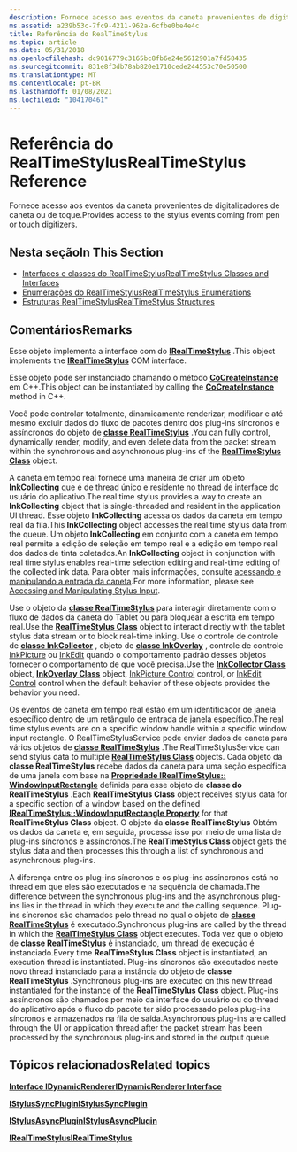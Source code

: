 ```yaml
---
description: Fornece acesso aos eventos da caneta provenientes de digitalizadores de caneta ou de toque.
ms.assetid: a239b53c-7fc9-4211-962a-6cfbe0be4e4c
title: Referência do RealTimeStylus
ms.topic: article
ms.date: 05/31/2018
ms.openlocfilehash: dc9016779c3165bc8fb6e24e5612901a7fd58435
ms.sourcegitcommit: 831e8f3db78ab820e1710cede244553c70e50500
ms.translationtype: MT
ms.contentlocale: pt-BR
ms.lasthandoff: 01/08/2021
ms.locfileid: "104170461"
---
```

# <a name="realtimestylus-reference"></a><span data-ttu-id="feb04-103">Referência do RealTimeStylus</span><span class="sxs-lookup"><span data-stu-id="feb04-103">RealTimeStylus Reference</span></span>

<span data-ttu-id="feb04-104">Fornece acesso aos eventos da caneta provenientes de digitalizadores de caneta ou de toque.</span><span class="sxs-lookup"><span data-stu-id="feb04-104">Provides access to the stylus events coming from pen or touch digitizers.</span></span>

## <a name="in-this-section"></a><span data-ttu-id="feb04-105">Nesta seção</span><span class="sxs-lookup"><span data-stu-id="feb04-105">In This Section</span></span>

-   [<span data-ttu-id="feb04-106">Interfaces e classes do RealTimeStylus</span><span class="sxs-lookup"><span data-stu-id="feb04-106">RealTimeStylus Classes and Interfaces</span></span>](realtimestylus-classes-and-interfaces.md)
-   [<span data-ttu-id="feb04-107">Enumerações do RealTimeStylus</span><span class="sxs-lookup"><span data-stu-id="feb04-107">RealTimeStylus Enumerations</span></span>](realtimestylus-enumerations.md)
-   [<span data-ttu-id="feb04-108">Estruturas RealTimeStylus</span><span class="sxs-lookup"><span data-stu-id="feb04-108">RealTimeStylus Structures</span></span>](realtimestylus-structures.md)

## <a name="remarks"></a><span data-ttu-id="feb04-109">Comentários</span><span class="sxs-lookup"><span data-stu-id="feb04-109">Remarks</span></span>

<span data-ttu-id="feb04-110">Esse objeto implementa a interface com do [**IRealTimeStylus**](/windows/desktop/api/RTSCom/nn-rtscom-irealtimestylus) .</span><span class="sxs-lookup"><span data-stu-id="feb04-110">This object implements the [**IRealTimeStylus**](/windows/desktop/api/RTSCom/nn-rtscom-irealtimestylus) COM interface.</span></span>

<span data-ttu-id="feb04-111">Esse objeto pode ser instanciado chamando o método [**CoCreateInstance**](/windows/win32/api/combaseapi/nf-combaseapi-cocreateinstance) em C++.</span><span class="sxs-lookup"><span data-stu-id="feb04-111">This object can be instantiated by calling the [**CoCreateInstance**](/windows/win32/api/combaseapi/nf-combaseapi-cocreateinstance) method in C++.</span></span>

<span data-ttu-id="feb04-112">Você pode controlar totalmente, dinamicamente renderizar, modificar e até mesmo excluir dados do fluxo de pacotes dentro dos plug-ins síncronos e assíncronos do objeto de [**classe RealTimeStylus**](realtimestylus-class.md) .</span><span class="sxs-lookup"><span data-stu-id="feb04-112">You can fully control, dynamically render, modify, and even delete data from the packet stream within the synchronous and asynchronous plug-ins of the [**RealTimeStylus Class**](realtimestylus-class.md) object.</span></span>

<span data-ttu-id="feb04-113">A caneta em tempo real fornece uma maneira de criar um objeto **InkCollecting** que é de thread único e residente no thread de interface do usuário do aplicativo.</span><span class="sxs-lookup"><span data-stu-id="feb04-113">The real time stylus provides a way to create an **InkCollecting** object that is single-threaded and resident in the application UI thread.</span></span> <span data-ttu-id="feb04-114">Esse objeto **InkCollecting** acessa os dados da caneta em tempo real da fila.</span><span class="sxs-lookup"><span data-stu-id="feb04-114">This **InkCollecting** object accesses the real time stylus data from the queue.</span></span> <span data-ttu-id="feb04-115">Um objeto **InkCollecting** em conjunto com a caneta em tempo real permite a edição de seleção em tempo real e a edição em tempo real dos dados de tinta coletados.</span><span class="sxs-lookup"><span data-stu-id="feb04-115">An **InkCollecting** object in conjunction with real time stylus enables real-time selection editing and real-time editing of the collected ink data.</span></span> <span data-ttu-id="feb04-116">Para obter mais informações, consulte [acessando e manipulando a entrada da caneta](accessing-and-manipulating-stylus-input.md).</span><span class="sxs-lookup"><span data-stu-id="feb04-116">For more information, please see [Accessing and Manipulating Stylus Input](accessing-and-manipulating-stylus-input.md).</span></span>

<span data-ttu-id="feb04-117">Use o objeto da [**classe RealTimeStylus**](realtimestylus-class.md) para interagir diretamente com o fluxo de dados da caneta do Tablet ou para bloquear a escrita em tempo real.</span><span class="sxs-lookup"><span data-stu-id="feb04-117">Use the [**RealTimeStylus Class**](realtimestylus-class.md) object to interact directly with the tablet stylus data stream or to block real-time inking.</span></span> <span data-ttu-id="feb04-118">Use o controle de controle de [**classe InkCollector**](inkcollector-class.md) , objeto de [**classe InkOverlay**](inkoverlay-class.md) , controle de controle [InkPicture](inkpicture-control-reference.md) ou [InkEdit](inkedit-control-reference.md) quando o comportamento padrão desses objetos fornecer o comportamento de que você precisa.</span><span class="sxs-lookup"><span data-stu-id="feb04-118">Use the [**InkCollector Class**](inkcollector-class.md) object, [**InkOverlay Class**](inkoverlay-class.md) object, [InkPicture Control](inkpicture-control-reference.md) control, or [InkEdit Control](inkedit-control-reference.md) control when the default behavior of these objects provides the behavior you need.</span></span>

<span data-ttu-id="feb04-119">Os eventos de caneta em tempo real estão em um identificador de janela específico dentro de um retângulo de entrada de janela específico.</span><span class="sxs-lookup"><span data-stu-id="feb04-119">The real time stylus events are on a specific window handle within a specific window input rectangle.</span></span> <span data-ttu-id="feb04-120">O RealTimeStylusService pode enviar dados de caneta para vários objetos de [**classe RealTimeStylus**](realtimestylus-class.md) .</span><span class="sxs-lookup"><span data-stu-id="feb04-120">The RealTimeStylusService can send stylus data to multiple [**RealTimeStylus Class**](realtimestylus-class.md) objects.</span></span> <span data-ttu-id="feb04-121">Cada objeto da **classe RealTimeStylus** recebe dados da caneta para uma seção específica de uma janela com base na [**Propriedade IRealTimeStylus:: WindowInputRectangle**](/windows/desktop/api/RTSCom/nf-rtscom-irealtimestylus-get_windowinputrectangle) definida para esse objeto de **classe do RealTimeStylus** .</span><span class="sxs-lookup"><span data-stu-id="feb04-121">Each **RealTimeStylus Class** object receives stylus data for a specific section of a window based on the defined [**IRealTimeStylus::WindowInputRectangle Property**](/windows/desktop/api/RTSCom/nf-rtscom-irealtimestylus-get_windowinputrectangle) for that **RealTimeStylus Class** object.</span></span> <span data-ttu-id="feb04-122">O objeto da **classe RealTimeStylus** Obtém os dados da caneta e, em seguida, processa isso por meio de uma lista de plug-ins síncronos e assíncronos.</span><span class="sxs-lookup"><span data-stu-id="feb04-122">The **RealTimeStylus Class** object gets the stylus data and then processes this through a list of synchronous and asynchronous plug-ins.</span></span>

<span data-ttu-id="feb04-123">A diferença entre os plug-ins síncronos e os plug-ins assíncronos está no thread em que eles são executados e na sequência de chamada.</span><span class="sxs-lookup"><span data-stu-id="feb04-123">The difference between the synchronous plug-ins and the asynchronous plug-ins lies in the thread in which they execute and the calling sequence.</span></span> <span data-ttu-id="feb04-124">Plug-ins síncronos são chamados pelo thread no qual o objeto de [**classe RealTimeStylus**](realtimestylus-class.md) é executado.</span><span class="sxs-lookup"><span data-stu-id="feb04-124">Synchronous plug-ins are called by the thread in which the [**RealTimeStylus Class**](realtimestylus-class.md) object executes.</span></span> <span data-ttu-id="feb04-125">Toda vez que o objeto de **classe RealTimeStylus** é instanciado, um thread de execução é instanciado.</span><span class="sxs-lookup"><span data-stu-id="feb04-125">Every time **RealTimeStylus Class** object is instantiated, an execution thread is instantiated.</span></span> <span data-ttu-id="feb04-126">Plug-ins síncronos são executados neste novo thread instanciado para a instância do objeto de **classe RealTimeStylus** .</span><span class="sxs-lookup"><span data-stu-id="feb04-126">Synchronous plug-ins are executed on this new thread instantiated for the instance of the **RealTimeStylus Class** object.</span></span> <span data-ttu-id="feb04-127">Plug-ins assíncronos são chamados por meio da interface do usuário ou do thread do aplicativo após o fluxo do pacote ter sido processado pelos plug-ins síncronos e armazenados na fila de saída.</span><span class="sxs-lookup"><span data-stu-id="feb04-127">Asynchronous plug-ins are called through the UI or application thread after the packet stream has been processed by the synchronous plug-ins and stored in the output queue.</span></span>

## <a name="related-topics"></a><span data-ttu-id="feb04-128">Tópicos relacionados</span><span class="sxs-lookup"><span data-stu-id="feb04-128">Related topics</span></span>

<dl> <dt>

[<span data-ttu-id="feb04-129">**Interface IDynamicRenderer**</span><span class="sxs-lookup"><span data-stu-id="feb04-129">**IDynamicRenderer Interface**</span></span>](/windows/desktop/api/RTSCom/nn-rtscom-idynamicrenderer)
</dt> <dt>

[<span data-ttu-id="feb04-130">**IStylusSyncPlugin**</span><span class="sxs-lookup"><span data-stu-id="feb04-130">**IStylusSyncPlugin**</span></span>](/windows/win32/api/rtscom/nn-rtscom-istylussyncplugin)
</dt> <dt>

[<span data-ttu-id="feb04-131">**IStylusAsyncPlugin**</span><span class="sxs-lookup"><span data-stu-id="feb04-131">**IStylusAsyncPlugin**</span></span>](/windows/win32/api/rtscom/nn-rtscom-istylusasyncplugin)
</dt> <dt>

[<span data-ttu-id="feb04-132">**IRealTimeStylus**</span><span class="sxs-lookup"><span data-stu-id="feb04-132">**IRealTimeStylus**</span></span>](/windows/desktop/api/RTSCom/nn-rtscom-irealtimestylus)
</dt> </dl>

 

 
